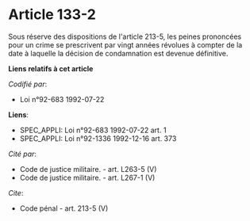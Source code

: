 # Article 133-2

Sous réserve des dispositions de l'article 213-5, les peines prononcées pour un crime se prescrivent par vingt années
révolues à compter de la date à laquelle la décision de condamnation est devenue définitive.

**Liens relatifs à cet article**

_Codifié par_:

  - Loi n°92-683 1992-07-22

**Liens**:

  - SPEC_APPLI: Loi n°92-683 1992-07-22 art. 1
  - SPEC_APPLI: Loi n°92-1336 1992-12-16 art. 373

_Cité par_:

  - Code de justice militaire. - art. L263-5 (V)
  - Code de justice militaire. - art. L267-1 (V)

_Cite_:

  - Code pénal - art. 213-5 (V)
